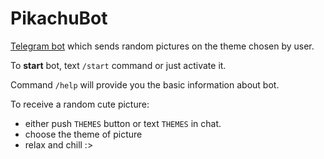 # PikachuBot

[Telegram bot](https://t.me/PicturePikachuBot) which sends random pictures on the theme chosen by user. 


To **start** bot, text `/start` command or just activate it. 

Command `/help` will provide you the basic information about bot. 

To receive a random cute picture:
- either push `THEMES` button or text `THEMES` in chat.
- choose the theme of picture 
- relax and chill :>

